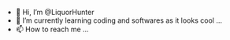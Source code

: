 - 👋 Hi, I’m @LiquorHunter
- 🌱 I’m currently learning coding and softwares as it looks cool ...
- 📫 How to reach me ...

<!---
LiquorHunter/LiquorHunter is a ✨ special ✨ repository because its `README.md` (this file) appears on your GitHub profile.
You can click the Preview link to take a look at your changes.
--->
